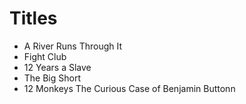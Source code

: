 # Titles

* A River Runs Through It
* Fight Club
* 12 Years a Slave
* The Big Short
* 12 Monkeys
The Curious Case of Benjamin Buttonn
